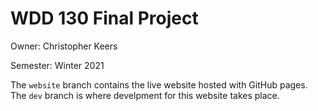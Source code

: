 # WDD 130 Final Project
Owner: Christopher Keers

Semester: Winter 2021

The `website` branch contains the live website hosted with GitHub pages. The `dev` branch is where develpment for this website takes place.
